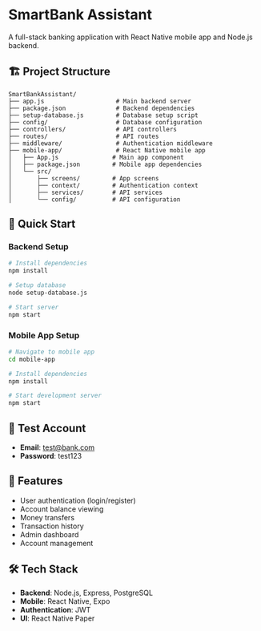 # SmartBank Assistant

A full-stack banking application with React Native mobile app and Node.js backend.

## 🏗️ Project Structure

```
SmartBankAssistant/
├── app.js                    # Main backend server
├── package.json              # Backend dependencies
├── setup-database.js         # Database setup script
├── config/                   # Database configuration
├── controllers/              # API controllers
├── routes/                   # API routes
├── middleware/               # Authentication middleware
├── mobile-app/               # React Native mobile app
│   ├── App.js               # Main app component
│   ├── package.json         # Mobile app dependencies
│   └── src/
│       ├── screens/         # App screens
│       ├── context/         # Authentication context
│       ├── services/        # API services
│       └── config/          # API configuration
```

## 🚀 Quick Start

### Backend Setup
```bash
# Install dependencies
npm install

# Setup database
node setup-database.js

# Start server
npm start
```

### Mobile App Setup
```bash
# Navigate to mobile app
cd mobile-app

# Install dependencies
npm install

# Start development server
npm start
```

## 🔐 Test Account
- **Email**: test@bank.com
- **Password**: test123

## 📱 Features
- User authentication (login/register)
- Account balance viewing
- Money transfers
- Transaction history
- Admin dashboard
- Account management

## 🛠️ Tech Stack
- **Backend**: Node.js, Express, PostgreSQL
- **Mobile**: React Native, Expo
- **Authentication**: JWT
- **UI**: React Native Paper 